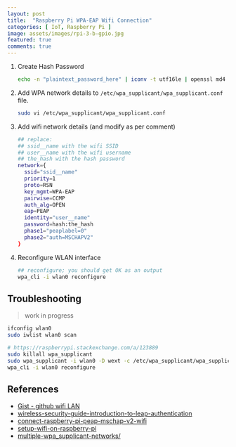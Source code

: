 ```yaml
---
layout: post
title:  "Raspberry Pi WPA-EAP Wifi Connection"
categories: [ IoT, Raspberry Pi ]
image: assets/images/rpi-3-b-gpio.jpg
featured: true
comments: true
---
```




1. Create Hash Password
    ```bash
    echo -n "plaintext_password_here" | iconv -t utf16le | openssl md4
    ```
2. Add WPA network details to `/etc/wpa_supplicant/wpa_supplicant.conf` file.
    ```bash
    sudo vi /etc/wpa_supplicant/wpa_supplicant.conf
    ```
3. Add wifi network details (and modify as per comment)
    ```bash
    ## replace:
    ## ssid__name with the wifi SSID
    ## user__name with the wifi username
    ## the_hash with the hash password
    network={
      ssid="ssid__name"
      priority=1
      proto=RSN
      key_mgmt=WPA-EAP
      pairwise=CCMP
      auth_alg=OPEN
      eap=PEAP
      identity="user__name"
      password=hash:the_hash
      phase1="peaplabel=0"
      phase2="auth=MSCHAPV2"
    }
    ```
4. Reconfigure WLAN interface
    ```bash
    ## reconfigure; you should get OK as an output
    wpa_cli -i wlan0 reconfigure
    ```


## Troubleshooting
> work in progress


```bash
ifconfig wlan0
sudo iwlist wlan0 scan
```

```bash
# https://raspberrypi.stackexchange.com/a/123889
sudo killall wpa_supplicant
sudo wpa_supplicant -i wlan0 -D wext -c /etc/wpa_supplicant/wpa_supplicant.conf -B
wpa_cli -i wlan0 reconfigure
```


## References

* [Gist - github wifi LAN](https://gist.github.com/pdp7/d2711b5ff1fbb000240bd8337b859412)
* [wireless-security-guide-introduction-to-leap-authentication](https://resources.infosecinstitute.com/topic/wireless-security-guide-introduction-to-leap-authentication/)
* [connect-raspberry-pi-peap-mschap-v2-wifi](https://blog.iamlevi.net/2017/01/connect-raspberry-pi-peap-mschap-v2-wifi/)
* [setup-wifi-on-raspberry-pi](https://www.maketecheasier.com/setup-wifi-on-raspberry-pi/)
* [multiple-wpa_supplicant-networks/](https://hemstreet.io/raspberry-pi-multiple-wpa_supplicant-networks/)

